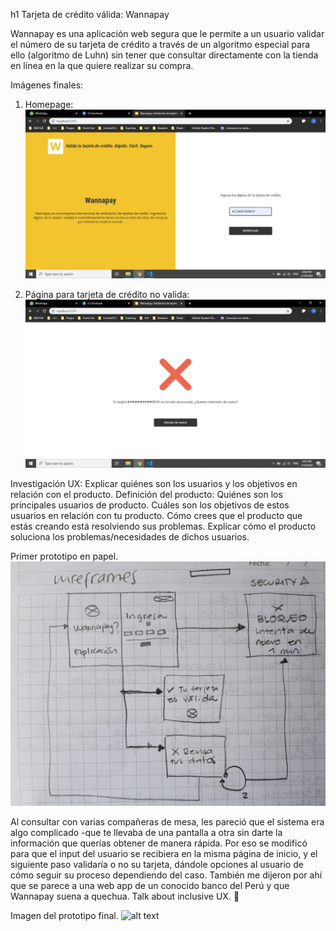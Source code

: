 h1 Tarjeta de crédito válida: Wannapay

Wannapay es una aplicación web segura que le permite a un usuario validar el número de su tarjeta de crédito a través de un algoritmo especial para ello (algoritmo de Luhn) sin tener que consultar directamente con la tienda en línea en la que quiere realizar su compra. 

Imágenes finales:
1. Homepage:
![homepage](homepage.jpeg)

2. Página para tarjeta de crédito no valida:
![not valid page](not-valid.jpeg)

Investigación UX:
Explicar quiénes son los usuarios y los objetivos en relación con el producto.
Definición del producto: 
Quiénes son los principales usuarios de producto.
Cuáles son los objetivos de estos usuarios en relación con tu producto.
Cómo crees que el producto que estás creando está resolviendo sus problemas.
Explicar cómo el producto soluciona los problemas/necesidades de dichos usuarios.

Primer prototipo en papel.
![lowfi prototype](low-fi.jpg)

Al consultar con varias compañeras de mesa, les pareció que el sistema era algo complicado -que te llevaba de una pantalla a otra sin darte la información que querías obtener de manera rápida. Por eso se modificó para que el input del usuario se recibiera en la misma página de inicio, y el siguiente paso validaría o no su tarjeta, dándole opciones al usuario de cómo seguir su proceso dependiendo del caso.
También me dijeron por ahí que se parece a una web app de un conocido banco del Perú y que Wannapay suena a quechua. Talk about inclusive UX. :speak_no_evil:

Imagen del prototipo final.
![alt text](http://url/to/img.png)
